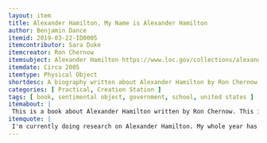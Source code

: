 ```yaml
---
layout: item
title: Alexander Hamilton, My Name is Alexander Hamilton
author: Benjamin Dance
itemid: 2019-03-22-ID0005
itemcontributor: Sara Duke
itemcreator: Ron Chernow
itemsubject: Alexander Hamilton https://www.loc.gov/collections/alexander-hamilton-papers/about-this-collection/related-resources/
itemdate: Circa 2005
itemtype: Physical Object
shortdesc: A biography written about Alexander Hamilton by Ron Chernow.
categories: [ Practical, Creation Station ]
tags: [ book, sentimental object, government, school, united states ]
itemabout: | 
 This is a book about Alexander Hamilton written by Ron Chernow. This is a biography (819 pages) about Alexander Hamilton, first Treasury Secretary of the United States. It has handwritten annotations (highlights, pencils, and flags) noting topics of significance. 
itemquote: |
 I'm currently doing research on Alexander Hamilton. My whole year has been learning about Hamilton and his life and how his letters correspond to the musical lyrics. This book has become a sort of security blanket for me. I take it everywhere. While it's incredibly heavy and takes up a lot of space, it comforts me to bring it with me. Also, it's honestly a great book to read.
---
```

